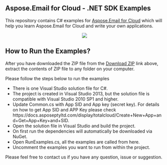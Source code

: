 ## Aspose.Email for Cloud - .NET SDK Examples

This repository contains C# examples for [Aspose.Email for Cloud](http://www.aspose.com/products/email/cloud) which will help you learn Aspose.Email for Cloud and write your own applications.


<p align="center">
  <a title="Download Examples ZIP" href="https://github.com/aspose-email/Aspose.Email-for-Cloud/archive/master.zip">
	<img src="https://raw.github.com/AsposeExamples/java-examples-dashboard/master/images/downloadZip-Button-Large.png" />
  </a>
</p>

## How to Run the Examples?

After you have downloaded the ZIP file from the [Download ZIP](https://github.com/aspose-email/Aspose.Email-for-Cloud/archive/master.zip) link above, extract the contents of ZIP file to any folder on your computer. 

Please follow the steps below to run the examples
<ul>
<li>There is one Visual Studio solution file for C#.</li>
<li>The project is created in Visual Studio 2013, but the solution file is compatible with Visual Studio 2010 SP1 and higher.</li>
<li>Update Common.cs with App SID and App key (secret key). For details on how to get App SID and APP Key please check https://docs.asposeptyltd.com/display/totalcloud/Create+New+App+and+Get+App+Key+and+SID. </li>
<li>Open the solution file in Visual Studio and build the project.</li>
<li>On first run the dependencies will automatically be downloaded via NuGet.</li>
<li>Open RunExamples.cs, all the examples are called from here.</li>
<li>Uncomment the examples you want to run from within the project.</li>

</ul>

Please feel free to contact us if you have any question, issue or suggestion.

